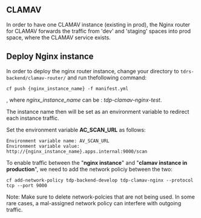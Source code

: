 ## CLAMAV 

In order to have one CLAMAV instance (existing in prod), the Nginx router 
for CLAMAV forwards the traffic from 'dev' and 'staging' spaces into
prod space, where the CLAMAV service exists.

## Deploy Nginx instance
In order to deploy the nginx router instance, change your directory to `tdrs-backend/clamav-router/` and run thefollowing command:

```
cf push {nginx_instance_name} -f manifest.yml
```
, where _nginx_instance_name_ can be : _tdp-clamav-nginx-test_. 

The instance name then will be set as an environment variable to redirect each instance traffic.

Set the environment variable __AC_SCAN_URL__ as follows:
```
Environment variable name: AV_SCAN_URL
Environment variable value: http://{nginx_instance_name}.apps.internal:9000/scan
```
To enable traffic between the "__nginx instance__" and "__clamav instance in production__", we need to add the network policiy between the two:

```
cf add-network-policy tdp-backend-develop tdp-clamav-nginx --protocol tcp --port 9000
 ```

 Note: Make sure to delete network-polcies that are not being used. In some rare cases, a mal-assigned network policy can interfere with outgoing traffic.